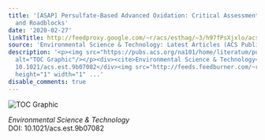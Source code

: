 ```yaml
---
title: '[ASAP] Persulfate-Based Advanced Oxidation: Critical Assessment of Opportunities
  and Roadblocks'
date: '2020-02-27'
linkTitle: http://feedproxy.google.com/~r/acs/esthag/~3/h97fPsXjxlo/acs.est.9b07082
source: 'Environmental Science & Technology: Latest Articles (ACS Publications)'
description: '<p><img src="https://pubs.acs.org/na101/home/literatum/publisher/achs/journals/content/esthag/0/esthag.ahead-of-print/acs.est.9b07082/20200227/images/medium/es9b07082_0006.gif"
  alt="TOC Graphic"/></p><div><cite>Environmental Science & Technology</cite></div><div>DOI:
  10.1021/acs.est.9b07082</div><img src="http://feeds.feedburner.com/~r/acs/esthag/~4/h97fPsXjxlo"
  height="1" width="1" ...'
disable_comments: true
---
```

<p><img src="https://pubs.acs.org/na101/home/literatum/publisher/achs/journals/content/esthag/0/esthag.ahead-of-print/acs.est.9b07082/20200227/images/medium/es9b07082_0006.gif" alt="TOC Graphic"/></p><div><cite>Environmental Science & Technology</cite></div><div>DOI: 10.1021/acs.est.9b07082</div><img src="http://feeds.feedburner.com/~r/acs/esthag/~4/h97fPsXjxlo" height="1" width="1" ...